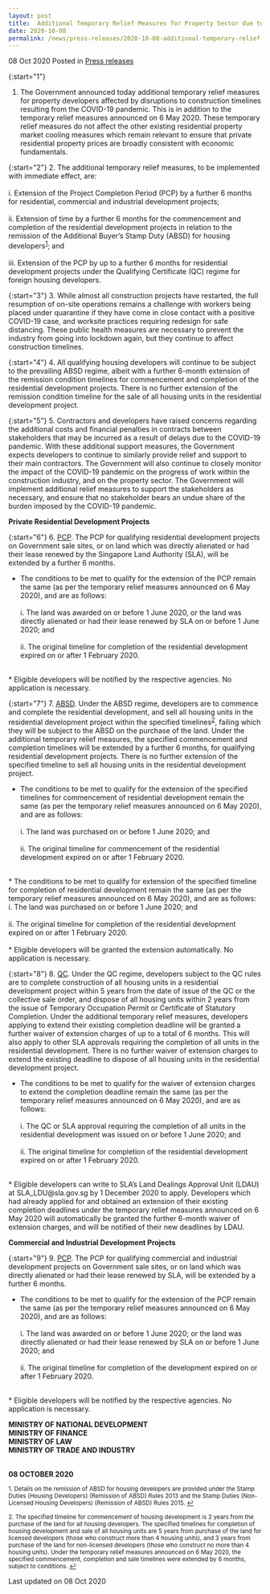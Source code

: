 ```yaml
---
layout: post
title:  Additional Temporary Relief Measures for Property Sector due to Coronavirus  Disease 2019 (COVID-19) Pandemic
date: 2020-10-08
permalink: /news/press-releases/2020-10-08-additional-temporary-relief-measures-for-property-sector-due-to-covid19
---
```


08 Oct 2020 Posted in [Press releases](/news/press-releases)

{:start="1"}
1. The Government announced today additional temporary relief measures for property developers affected by disruptions to construction timelines resulting from the COVID-19 pandemic. This is in addition to the temporary relief measures announced  on 6 May 2020. These temporary relief measures do not affect the other existing  residential property market cooling measures which remain relevant to ensure that private residential property prices are broadly consistent with economic fundamentals. 

{:start="2"}
2. The additional temporary relief measures, to be implemented with immediate effect, are:
 <br><br>   i. Extension of the Project Completion Period (PCP) by a further 6 months for residential, commercial and industrial development projects;
<br><br>    ii. Extension of time by a further 6 months for the commencement and completion of the residential development projects in relation to the remission of the Additional Buyer’s Stamp Duty (ABSD) for housing developers<sup><a href="#fn1" id="ref1">1</a></sup>; and
<br><br>    iii. Extension of the PCP by up to a further 6 months for residential development projects under the Qualifying Certificate (QC) regime for foreign housing developers.

{:start="3"}
3. While almost all construction projects have restarted, the full resumption of on-site operations remains a challenge with workers being placed under quarantine if they have come in close contact with a positive COVID-19 case, and worksite practices requiring redesign for safe distancing. These public health measures are necessary to prevent the industry from going into lockdown again, but they continue to affect construction timelines.  

{:start="4"}
4. All qualifying housing developers will continue to be subject to the prevailing ABSD regime, albeit with a further 6-month extension of the remission condition timelines for commencement and completion of the residential development projects. There is no further extension of the remission condition timeline for the sale of all housing units in the residential development project. 

{:start="5"}
5. Contractors and developers have raised concerns regarding the additional costs and financial penalties in contracts between stakeholders that may be incurred as a result of delays due to the COVID-19 pandemic. With these additional support measures, the Government expects developers to continue to similarly provide relief and support to their main contractors. The Government will also continue to closely monitor the impact of the COVID-19 pandemic on the progress of work within the construction industry, and on the property sector. The Government will implement additional relief measures to support the stakeholders as necessary, and ensure that no stakeholder bears an undue share of the burden imposed by the COVID-19 pandemic. 

<b>Private Residential Development Projects</b>

{:start="6"}
6. <u>PCP</u>. The PCP for qualifying residential development projects on Government sale sites, or on land which was directly alienated or had their lease renewed by the Singapore Land Authority (SLA), will be extended by a further 6 months. <br>

* The conditions to be met to qualify for the extension of the PCP remain the same (as per the temporary relief measures announced on 6 May 2020), and are as follows: 
<br><br>i. The land was awarded on or before 1 June 2020, or the land was directly alienated or had their lease renewed by SLA on or before 1 June 2020; and 
<br><br>ii. The original timeline for completion of the residential development expired on or after 1 February 2020.<br>
<br>
* Eligible developers will be notified by the respective agencies. No application is necessary. 
    
{:start="7"}
7. <u>ABSD</u>. Under the ABSD regime, developers are to commence and complete the residential development, and sell all housing units in the residential development project within the specified timelines<sup><a href="#fn2" id="ref2">2</a></sup>,  failing which they will be subject to the ABSD on the purchase of the land. Under the additional temporary relief measures, the specified commencement and completion timelines will be extended by a further 6 months, for qualifying residential development projects. There is no further extension of the specified timeline to sell all housing units in the residential development project.

* The conditions to be met to qualify for the extension of the specified timelines for commencement of residential development remain the same (as per the temporary relief measures announced on 6 May 2020), and are as follows:
<br><br>i. The land was purchased on or before 1 June 2020; and 
<br><br>ii. The original timeline for commencement of the residential development expired on or after 1 February 2020.<br>
<br>
* The conditions to be met to qualify for extension of the specified timeline for completion of residential development remain the same (as per the temporary relief measures announced on 6 May 2020), and are as follows:
<br>i. The land was purchased on or before 1 June 2020; and
<br><br>ii. The original timeline for completion of the residential development expired on or after 1 February 2020.<br>
<br>
* Eligible developers will be granted the extension automatically. No application is necessary. 

{:start="8"}
8. <u>QC</u>. Under the QC regime, developers subject to the QC rules are to complete construction of all housing units in a residential development project within 5 years from the date of issue of the QC or the collective sale order, and dispose of all housing units within 2 years from the issue of Temporary Occupation Permit or Certificate of Statutory Completion. Under the additional temporary relief measures, developers applying to extend their existing completion deadline will be granted a further waiver of extension charges of up to a total of 6 months. This will also apply to other SLA approvals requiring the completion of all units in the residential development. There is no further waiver of extension charges to extend the existing deadline to dispose of all housing units in the residential development project.

* The conditions to be met to qualify for the waiver of extension charges to extend the completion deadline remain the same (as per the temporary relief measures announced on 6 May 2020), and are as follows:
<br><br>i. The QC or SLA approval requiring the completion of all units in the residential development was issued on or before 1 June 2020; and 
<br><br>ii. The original timeline for completion of the residential development expired on or after 1 February 2020.<br>
<br>
* Eligible developers can write to SLA’s Land Dealings Approval Unit (LDAU) at SLA_LDU@sla.gov.sg by 1 December 2020 to apply. Developers which had already applied for and obtained an extension of their existing completion deadlines under the temporary relief measures announced on 6 May 2020 will automatically be granted the further 6-month waiver of extension charges, and will be notified of their new deadlines by LDAU. 

<b>Commercial and Industrial Development Projects</b>

{:start="9"}
9. <u>PCP</u>. The PCP for qualifying commercial and industrial development projects on Government sale sites, or on land which was directly alienated or had their lease renewed by SLA, will be extended by a further 6 months. 

* The conditions to be met to qualify for the extension of the PCP remain the same (as per the temporary relief measures announced on 6 May 2020), and are as follows: 
<br><br>i. The land was awarded on or before 1 June 2020; or the land was directly alienated or had their lease renewed by SLA on or before 1 June 2020; and 
<br><br>ii. The original timeline for completion of the development expired on or after 1 February 2020. <br>
<br>
* Eligible developers will be notified by the respective agencies. No application is necessary. 

**MINISTRY OF NATIONAL DEVELOPMENT**
<br>**MINISTRY OF FINANCE**
<br>**MINISTRY OF LAW**
<br>**MINISTRY OF TRADE AND INDUSTRY**

<br>**08 OCTOBER 2020**

<p><sup id="fn1">1. Details on the remission of ABSD for housing developers are provided under the Stamp Duties (Housing Developers) (Remission of ABSD) Rules 2013 and the Stamp Duties (Non-Licensed Housing Developers) (Remission of ABSD) Rules 2015. <a href="#ref1" title="Jump back to footnote 1 in the text.">↩</a></sup></p>

<p><sup id="fn2">2. The specified timeline for commencement of housing development is 2 years from the purchase of the land for all housing developers. The specified timelines for completion of housing development and sale of all housing units are 5 years from purchase of the land for licensed developers (those who construct more than 4 housing units), and 3 years from purchase of the land for non-licensed developers (those who construct no more than 4 housing units). Under the temporary relief measures announced on 6 May 2020, the specified commencement, completion and sale timelines were extended by 6 months, subject to conditions. <a href="#ref2" title="Jump back to footnote 2 in the text.">↩</a></sup></p>

<p class="right-side-updated">Last updated on 08 Oct 2020</p>

